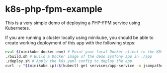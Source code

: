# k8s-php-fpm-example

This is a very simple demo of deploying a PHP-FPM service using Kubernetes.

If you are running a cluster locally using minikube, you should be able to create working deployment of this app with the following steps:

```bash
eval $(minikube docker-env) # Point your local Docker client to the K8s environment to build images there instead of on your host
./build.sh # Build a Docker image of the demo Symfony app in ./app
./deploy.sh # Apply the k8s.yaml config to deploy the app
curl -v "$(minikube ip):$(kubectl get services/app-service -o jsonpath='{.spec.ports[0].nodePort}')/healthz"
```
